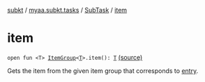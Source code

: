 [subkt](../../index.md) / [myaa.subkt.tasks](../index.md) / [SubTask](index.md) / [item](./item.md)

# item

`open fun <T> `[`ItemGroup`](../-item-group/index.md)`<`[`T`](item.md#T)`>.item(): `[`T`](item.md#T) [(source)](https://github.com/Myaamori/SubKt/blob/0.1.4/src/main/kotlin/myaa/subkt/tasks/tasks.kt#L577)

Gets the item from the given item group that corresponds to [entry](../org.gradle.api.-task/entry.md).

